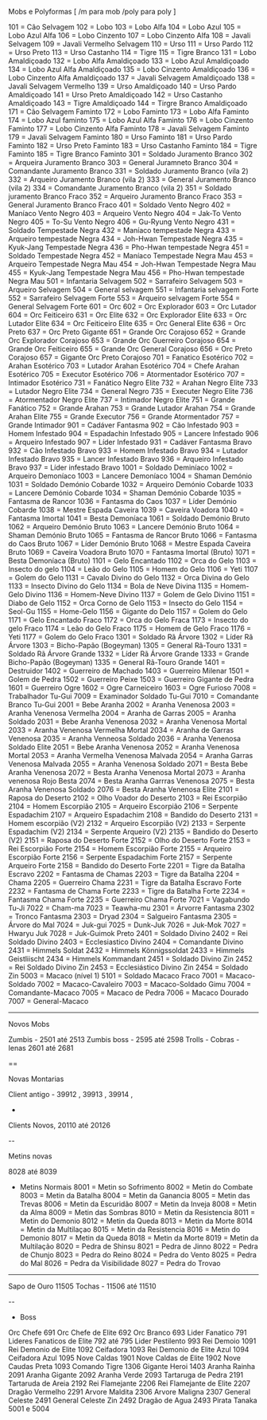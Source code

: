 Mobs e Polyformas [ /m para mob /poly para poly ]

101 = Cão Selvagem
102 = Lobo
103 = Lobo Alfa
104 = Lobo Azul
105 = Lobo Azul Alfa
106 = Lobo Cinzento
107 = Lobo Cinzento Alfa
108 = Javali Selvagem
109 = Javali Vermelho Selvagem
110 = Urso
111 = Urso Pardo
112 = Urso Preto
113 = Urso Castanho
114 = Tigre
115 = Tigre Branco
131 = Lobo Amaldiçoado
132 = Lobo Alfa Amaldiçoado
133 = Lobo Azul Amaldiçoado
134 = Lobo Azul Alfa Amaldiçoado
135 = Lobo Cinzento Amaldiçoado
136 = Lobo Cinzento Alfa Amaldiçoado
137 = Javali Selvagem Amaldiçoado
138 = Javali Selvagem Vermelho
139 = Urso Amaldiçoado
140 = Urso Pardo Amaldiçoado
141 = Urso Preto Amaldiçoado
142 = Urso Castanho Amaldiçoado
143 = Tigre Amaldiçoado
144 = Tirgre Branco Amaldiçoado
171 = Cão Selvagem Faminto
172 = Lobo Faminto
173 = Lobo Alfa Faminto
174 = Lobo Azul faminto
175 = Lobo Azul Alfa Faminto
176 = Lobo Cinzento Faminto
177 = Lobo Cinzento Alfa Faminto
178 = Javali Selvagem Faminto
179 = Javali Selvagem Faminto
180 = Urso Faminto
181 = Urso Pardo Faminto
182 = Urso Preto Faminto
183 = Urso Castanho Faminto
184 = Tigre Faminto
185 = Tigre Branco Faminto
301 = Soldado Juramento Branco
302 = Arqueira Juramento Branco
303 = General Juramneto Branco
304 = Comandante Juramento Branco
331 = Soldado Juramento Branco (vila 2)
332 = Arqueiro Juramento Branco (vila 2)
333 = General Juramento Branco (vila 2)
334 = Comandante Juramento Branco (vila 2)
351 = Soldado juramento Branco Fraco
352 = Arqueiro Juramento Branco Fraco
353 = General Juramento Branco Fraco
401 = Soldado Vento Negro
402 = Maníaco Vento Negro
403 = Arqueiro Vento Negro
404 = Jak-To Vento Negro
405 = To-Su Vento Negro
406 = Gu-Ryung Vento Negro
431 = Soldado Tempestade Negra
432 = Maníaco tempestade Negra
433 = Arqueiro tempestade Negra
434 = Joh-Hwan Tempestade Negra
435 = Kyuk-Jang Tempestade Negra
436 = Pho-Hwan tempestade Negra
451 = Soldado Tempestade Negra
452 = Maníaco Tempestade Negra Mau
453 = Arqueiro Tempestade Negra Mau
454 = Joh-Hwan Tempestade Negra Mau
455 = Kyuk-Jang Tempestade Negra Mau
456 = Pho-Hwan tempestade Negra Mau
501 = Infantaria Selvagem
502 = Sarrafeiro Selvagem
503 = Arqueiro Selvagem
504 = General selvagem
551 = Infantaria selvagem Forte
552 = Sarrafeiro Selvagem Forte
553 = Arqueiro selvagem Forte
554 = General Selvagem Forte
601 = Orc
602 = Orc Explorador
603 = Orc Lutador
604 = Orc Feiticeiro
631 = Orc Elite
632 = Orc Explorador Elite
633 = Orc Lutador Elite
634 = Orc Feiticeiro Elite
635 = Orc General Elite
636 = Orc Preto
637 = Orc Preto Gigante
651 = Grande Orc Corajoso
652 = Grande Orc Explorador Corajoso
653 = Grande Orc Guerreiro Corajoso
654 = Grande Orc Feiticeiro
655 = Grande Orc General Corajoso
656 = Orc Preto Corajoso
657 = Gigante Orc Preto Corajoso
701 = Fanatico Esotérico
702 = Arahan Esotérico
703 = Lutador Arahan Esotérico
704 = Chefe Arahan Esotérico
705 = Executor Esotérico
706 = Atormentador Esotérico
707 = Intimador Esotérico
731 = Fanático Negro Elite
732 = Arahan Negro Elite
733 = Lutador Negro Elite
734 = General Negro
735 = Executer Negro Elite
736 = Atormentador Negro Elite
737 = Intimador Negro Elite
751 = Grande Fanático
752 = Grande Arahan
753 = Grande Lutador Arahan
754 = Grande Arahan Elite
755 = Grande Executor
756 = Grande Atormentador
757 = Grande Intimador
901 = Cadáver Fantasma
902 = Cão Infestado
903 = Homem Infestado
904 = Espadachin Infestado
905 = Lancere Infestado
906 = Arqueiro Infestado
907 = Líder Infestado
931 = Cadáver Fantasma Bravo
932 = Cão Infestado Bravo
933 = Homem Infestado Bravo
934 = Lutador Infestado Bravo
935 = Lancer Infestado Bravo
936 = Arqueiro Infestado Bravo
937 = Líder infestado Bravo
1001 = Soldado Deminíaco
1002 = Arqueiro Demoníaco
1003 = Lancere Demoníaco
1004 = Shaman Demónio
1031 = Soldado Demónio Cobarde
1032 = Arqueiro Demónio Cobarde
1033 = Lancere Demónio Cobarde
1034 = Shaman Demónio Cobarde
1035 = Fantasma de Rancor
1036 = Fantasma do Caos
1037 = Líder Demónio Cobarde
1038 = Mestre Espada Caveira
1039 = Caveira Voadora
1040 = Fantasma Imortal
1041 = Besta Demoníaca
1061 = Soldado Demónio Bruto
1062 = Arqueiro Demónio Bruto
1063 = Lancere Demónio Bruto
1064 = Shaman Demónio Bruto
1065 = Fantasma de Rancor Bruto
1066 = Fantasma do Caos Bruto
1067 = Líder Demónio Bruto
1068 = Mestre Espada Caveira Bruto
1069 = Caveira Voadora Bruto
1070 = Fantasma Imortal (Bruto)
1071 = Besta Demoníaca (Bruto)
1101 = Gelo Encantado
1102 = Orca do Gelo
1103 = Insecto do gelo
1104 = Leão do Gelo
1105 = Homem do Gelo
1106 = Yeti 1107 = Golem do Gelo
1131 = Cavalo Divino do Gelo
1132 = Orca Divina do Gelo
1133 = Insecto Divino do Gelo
1134 = Bola de Neve Divina
1135 = Homem-Gelo Divino
1136 = Homem-Neve Divino
1137 = Golem de Gelo Divino
1151 = Diabo de Gelo
1152 = Orca Corno de Gelo
1153 = Insecto do Gelo
1154 = Seol-Gu
1155 = Home-Gelo
1156 = Gigante do Delo
1157 = Golem do Gelo
1171 = Gelo Encantado Fraco
1172 = Orca do Gelo Fraca
1173 = Insecto do gelo Fraco
1174 = Leão do Gelo Fraco
1175 = Homem de Gelo Fraco
1176 = Yeti
1177 = Golem do Gelo Fraco
1301 = Soldado Rã Árvore
1302 = Líder Rã Árvore
1303 = Bicho-Papão (Bogeyman)
1305 = General Rã-Touro
1331 = Soldado Rã Árvore Grande
1332 = Líder Rã Árvore Grande
1333 = Grande Bicho-Papão (Bogeyman)
1335 = General Rã-Touro Grande
1401 = Destruidor
1402 = Guerreiro de Machado
1403 = Guerreiro Milenar
1501 = Golem de Pedra
1502 = Guerreiro Peixe
1503 = Guerreiro Gigante de Pedra
1601 = Guerreiro Ogre
1602 = Ogre Carneiceiro
1603 = Ogre Furioso
7008 = Trabalhador Tu-Gui
7009 = Examinador Soldado Tu-Gui
7010 = Comandante Branco Tu-Gui
2001 = Bebe Aranha
2002 = Aranha Venenosa
2003 = Aranha Venenosa Vermelha
2004 = Aranha de Garras
2005 = Aranha Soldado
2031 = Bebe Aranha Venenosa
2032 = Aranha Venenosa Mortal
2033 = Aranha Venenosa Vermelha Mortal
2034 = Aranha de Garras Venenosa
2035 = Aranha Venneosa Soldado
2036 = Aranha Venenosa Soldado Elite
2051 = Bebe Aranha Venenosa
2052 = Aranha Venenosa Mortal
2053 = Aranha Vermelha Venenosa Malvada
2054 = Aranha Garras Venenosa Malvada
2055 = Aranha Venenosa Soldado
2071 = Besta Bebe Aranha Venenosa
2072 = Besta Aranha Venenosa Mortal
2073 = Aranha venenosa Rojo Besta
2074 = Besta Aranha Garrras Venenosa
2075 = Besta Aranha Venenosa Soldado
2076 = Besta Aranha Venenosa Elite
2101 = Raposa do Deserto
2102 = Olho Voador do Deserto
2103 = Rei Escorpião
2104 = Homem Escorpião
2105 = Arqueiro Escorpião
2106 = Serpente Espadachim
2107 = Arqueiro Espadachim
2108 = Bandido do Deserto
2131 = Homem escorpião (V2)
2132 = Arqueiro Escorpião (V2)
2133 = Serpente Espadachim (V2)
2134 = Serpente Arqueiro (V2)
2135 = Bandido do Deserto (V2)
2151 = Raposa do Deserto Forte
2152 = Olho do Deserto Forte
2153 = Rei Escorpião Forte
2154 = Homem Escorpião Forte
2155 = Arqueiro Escorpião Forte
2156 = Serpente Espadachim Forte
2157 = Serpente Arqueiro Forte
2158 = Bandido do Deserto Forte
2201 = Tigre da Batalha Escravo
2202 = Fantasma de Chamas
2203 = Tigre da Batalha
2204 = Chama
2205 = Guerreiro Chama
2231 = Tigre da Batalha Escravo Forte
2232 = Fantasma de Chama Forte
2233 = Tigre da Batalha Forte
2234 = Fantasma Chama Forte
2235 = Guerreiro Chama Forte
7021 = Vagabundo Tu-Ji
7022 = Cham-ma
7023 = Teawha-mu
2301 = Árvorre Fantasma
2302 = Tronco Fantasma
2303 = Dryad
2304 = Salgueiro Fantasma
2305 = Árvore do Mal
7024 = Juk-gui
7025 = Dunk-Juk
7026 = Juk-Mok
7027 = Hwaryu Juk
7028 = Juk-Guimok Preto
2401 = Soldado Divino
2402 = Rei Soldado Divino
2403 = Ecclesiastico Divino
2404 = Comandante Divino
2431 = Himmels Soldat
2432 = Himmels Könnigssoldat
2433 = Himmels Geistliischt
2434 = Himmels Kommandant
2451 = Soldado Divino Zin
2452 = Rei Soldado Divino Zin
2453 = Ecclesiástico Divino Zin
2454 = Soldado Zin
5003 = Macaco (nível 1)
5101 = Soldado Macaco Fraco
7001 = Macaco-Soldado
7002 = Macaco-Cavaleiro
7003 = Macaco-Soldado Gimu
7004 = Comandante-Macaco
7005 = Macaco de Pedra
7006 = Macaco Dourado
7007 = General-Macaco

-----------
Novos Mobs

Zumbis - 2501 até 2513
Zumbis boss - 2595 até 2598
Trolls - Cobras - Ienas
2601 até 2681

==

Novas Montarias

Client antigo - 39912 , 39913 , 39914 ,

-

Clients Novos, 20110 até 20126

--

Metins novas

8028 até 8039

- Metins Normais
8001 = Metin so Sofrimento
8002 = Metin do Combate
8003 = Metin da Batalha
8004 = Metin da Ganancia
8005 = Metin das Trevas
8006 = Metin da Escuridão
8007 = Metin da Inveja
8008 = Metin da Alma
8009 = Metin das Sombras
8010 = Metin da Resistencia
8011 = Metin do Demonio
8012 = Metin da Queda
8013 = Metin da Morte
8014 = Metin da Multilaçao
8015 = Metin da Resistencia
8016 = Metin do Demonio
8017 = Metin da Queda
8018 = Metin da Morte
8019 = Metin da Multilação
8020 = Pedra de Shinsu
8021 = Pedra de Jinno
8022 = Pedra de Chunjo
8023 =  Pedra do Reino
8024 = Pedra do Vento
8025 = Pedra do Mal
8026 = Pedra da Visibilidade
8027 = Pedra do Trovao

----

Sapo de Ouro 11505
Tochas - 11506 até 11510

--
- Boss

Orc Chefe 691
Orc Chefe de Elite 692
Orc Branco 693
Lider Fanatico 791
Lideres Fanaticos de Elite 792 até 795
Lider Pestilento 993
Rei Demoio 1091
Rei Demonio de Elite 1092
Ceifadora 1093
Rei Demonio de Elite Azul 1094
Ceifadora Azul 1095
Nove Caldas 1901
Nove Caldas de Elite 1902
Nove Caudas Preta 1093
Comando Tigre 1306
Gigante Heroi 1403
Aranha Rainha 2091
Aranha Gigante 2092
Aranha Verde 2093
Tartaruga de Pedra 2191
Tartaruda de Areia 2192
Rei Flamejante 2206
Rei Flamejante de Elite 2207
Dragão Vermelho 2291
Arvore Maldita 2306
Arvore Maligna 2307
General Celeste 2491
General Celeste Zin 2492
Dragão de Agua 2493
Pirata Tanaka 5001 e 5004